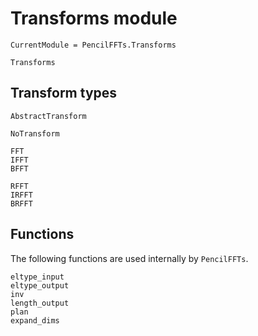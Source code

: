 # Transforms module

```@meta
CurrentModule = PencilFFTs.Transforms
```

```@docs
Transforms
```

## Transform types

```@docs
AbstractTransform

NoTransform

FFT
IFFT
BFFT

RFFT
IRFFT
BRFFT
```

## Functions

The following functions are used internally by `PencilFFTs`.

```@docs
eltype_input
eltype_output
inv
length_output
plan
expand_dims
```
